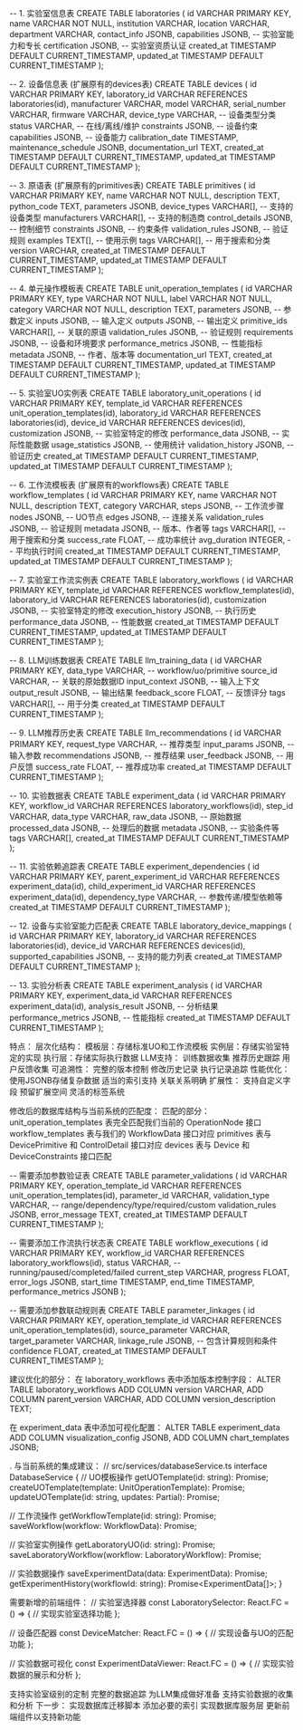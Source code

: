 -- 1. 实验室信息表
CREATE TABLE laboratories (
  id VARCHAR PRIMARY KEY,
  name VARCHAR NOT NULL,
  institution VARCHAR,
  location VARCHAR,
  department VARCHAR,
  contact_info JSONB,
  capabilities JSONB,  -- 实验室能力和专长
  certification JSONB, -- 实验室资质认证
  created_at TIMESTAMP DEFAULT CURRENT_TIMESTAMP,
  updated_at TIMESTAMP DEFAULT CURRENT_TIMESTAMP
);

-- 2. 设备信息表 (扩展原有的devices表)
CREATE TABLE devices (
  id VARCHAR PRIMARY KEY,
  laboratory_id VARCHAR REFERENCES laboratories(id),
  manufacturer VARCHAR,
  model VARCHAR,
  serial_number VARCHAR,
  firmware VARCHAR,
  device_type VARCHAR,  -- 设备类型分类
  status VARCHAR,      -- 在线/离线/维护
  constraints JSONB,   -- 设备约束
  capabilities JSONB,  -- 设备能力
  calibration_date TIMESTAMP,
  maintenance_schedule JSONB,
  documentation_url TEXT,
  created_at TIMESTAMP DEFAULT CURRENT_TIMESTAMP,
  updated_at TIMESTAMP DEFAULT CURRENT_TIMESTAMP
);

-- 3. 原语表 (扩展原有的primitives表)
CREATE TABLE primitives (
  id VARCHAR PRIMARY KEY,
  name VARCHAR NOT NULL,
  description TEXT,
  python_code TEXT,
  parameters JSONB,
  device_types VARCHAR[],  -- 支持的设备类型
  manufacturers VARCHAR[], -- 支持的制造商
  control_details JSONB,   -- 控制细节
  constraints JSONB,       -- 约束条件
  validation_rules JSONB,  -- 验证规则
  examples TEXT[],         -- 使用示例
  tags VARCHAR[],          -- 用于搜索和分类
  version VARCHAR,
  created_at TIMESTAMP DEFAULT CURRENT_TIMESTAMP,
  updated_at TIMESTAMP DEFAULT CURRENT_TIMESTAMP
);

-- 4. 单元操作模板表
CREATE TABLE unit_operation_templates (
  id VARCHAR PRIMARY KEY,
  type VARCHAR NOT NULL,
  label VARCHAR NOT NULL,
  category VARCHAR NOT NULL,
  description TEXT,
  parameters JSONB,        -- 参数定义
  inputs JSONB,           -- 输入定义
  outputs JSONB,          -- 输出定义
  primitive_ids VARCHAR[], -- 关联的原语
  validation_rules JSONB,  -- 验证规则
  requirements JSONB,      -- 设备和环境要求
  performance_metrics JSONB, -- 性能指标
  metadata JSONB,          -- 作者、版本等
  documentation_url TEXT,
  created_at TIMESTAMP DEFAULT CURRENT_TIMESTAMP,
  updated_at TIMESTAMP DEFAULT CURRENT_TIMESTAMP
);

-- 5. 实验室UO实例表
CREATE TABLE laboratory_unit_operations (
  id VARCHAR PRIMARY KEY,
  template_id VARCHAR REFERENCES unit_operation_templates(id),
  laboratory_id VARCHAR REFERENCES laboratories(id),
  device_id VARCHAR REFERENCES devices(id),
  customization JSONB,    -- 实验室特定的修改
  performance_data JSONB, -- 实际性能数据
  usage_statistics JSONB, -- 使用统计
  validation_history JSONB, -- 验证历史
  created_at TIMESTAMP DEFAULT CURRENT_TIMESTAMP,
  updated_at TIMESTAMP DEFAULT CURRENT_TIMESTAMP
);

-- 6. 工作流模板表 (扩展原有的workflows表)
CREATE TABLE workflow_templates (
  id VARCHAR PRIMARY KEY,
  name VARCHAR NOT NULL,
  description TEXT,
  category VARCHAR,
  steps JSONB,           -- 工作流步骤
  nodes JSONB,           -- UO节点
  edges JSONB,           -- 连接关系
  validation_rules JSONB, -- 验证规则
  metadata JSONB,        -- 版本、作者等
  tags VARCHAR[],        -- 用于搜索和分类
  success_rate FLOAT,    -- 成功率统计
  avg_duration INTEGER,  -- 平均执行时间
  created_at TIMESTAMP DEFAULT CURRENT_TIMESTAMP,
  updated_at TIMESTAMP DEFAULT CURRENT_TIMESTAMP
);

-- 7. 实验室工作流实例表
CREATE TABLE laboratory_workflows (
  id VARCHAR PRIMARY KEY,
  template_id VARCHAR REFERENCES workflow_templates(id),
  laboratory_id VARCHAR REFERENCES laboratories(id),
  customization JSONB,    -- 实验室特定的修改
  execution_history JSONB, -- 执行历史
  performance_data JSONB,  -- 性能数据
  created_at TIMESTAMP DEFAULT CURRENT_TIMESTAMP,
  updated_at TIMESTAMP DEFAULT CURRENT_TIMESTAMP
);

-- 8. LLM训练数据表
CREATE TABLE llm_training_data (
  id VARCHAR PRIMARY KEY,
  data_type VARCHAR,     -- workflow/uo/primitive
  source_id VARCHAR,     -- 关联的原始数据ID
  input_context JSONB,   -- 输入上下文
  output_result JSONB,   -- 输出结果
  feedback_score FLOAT,  -- 反馈评分
  tags VARCHAR[],        -- 用于分类
  created_at TIMESTAMP DEFAULT CURRENT_TIMESTAMP
);

-- 9. LLM推荐历史表
CREATE TABLE llm_recommendations (
  id VARCHAR PRIMARY KEY,
  request_type VARCHAR,   -- 推荐类型
  input_params JSONB,    -- 输入参数
  recommendations JSONB,  -- 推荐结果
  user_feedback JSONB,    -- 用户反馈
  success_rate FLOAT,    -- 推荐成功率
  created_at TIMESTAMP DEFAULT CURRENT_TIMESTAMP
);

-- 10. 实验数据表
CREATE TABLE experiment_data (
  id VARCHAR PRIMARY KEY,
  workflow_id VARCHAR REFERENCES laboratory_workflows(id),
  step_id VARCHAR,
  data_type VARCHAR,
  raw_data JSONB,        -- 原始数据
  processed_data JSONB,   -- 处理后的数据
  metadata JSONB,         -- 实验条件等
  tags VARCHAR[],
  created_at TIMESTAMP DEFAULT CURRENT_TIMESTAMP
);

-- 11. 实验依赖追踪表
CREATE TABLE experiment_dependencies (
  id VARCHAR PRIMARY KEY,
  parent_experiment_id VARCHAR REFERENCES experiment_data(id),
  child_experiment_id VARCHAR REFERENCES experiment_data(id),
  dependency_type VARCHAR, -- 参数传递/模型依赖等
  created_at TIMESTAMP DEFAULT CURRENT_TIMESTAMP
);

-- 12. 设备与实验室能力匹配表
CREATE TABLE laboratory_device_mappings (
  id VARCHAR PRIMARY KEY,
  laboratory_id VARCHAR REFERENCES laboratories(id),
  device_id VARCHAR REFERENCES devices(id),
  supported_capabilities JSONB, -- 支持的能力列表
  created_at TIMESTAMP DEFAULT CURRENT_TIMESTAMP
);

-- 13. 实验分析表
CREATE TABLE experiment_analysis (
  id VARCHAR PRIMARY KEY,
  experiment_data_id VARCHAR REFERENCES experiment_data(id),
  analysis_result JSONB, -- 分析结果
  performance_metrics JSONB, -- 性能指标
  created_at TIMESTAMP DEFAULT CURRENT_TIMESTAMP
);


特点：
层次化结构：
模板层：存储标准UO和工作流模板
实例层：存储实验室特定的实现
执行层：存储实际执行数据
LLM支持：
训练数据收集
推荐历史跟踪
用户反馈收集
可追溯性：
完整的版本控制
修改历史记录
执行记录追踪
性能优化：
使用JSONB存储复杂数据
适当的索引支持
关联关系明确
扩展性：
支持自定义字段
预留扩展空间
灵活的标签系统

修改后的数据库结构与当前系统的匹配度：
匹配的部分：
unit_operation_templates 表完全匹配我们当前的 OperationNode 接口
workflow_templates 表与我们的 WorkflowData 接口对应
primitives 表与 DevicePrimitive 和 ControlDetail 接口对应
devices 表与 Device 和 DeviceConstraints 接口匹配

-- 需要添加参数验证表
CREATE TABLE parameter_validations (
  id VARCHAR PRIMARY KEY,
  operation_template_id VARCHAR REFERENCES unit_operation_templates(id),
  parameter_id VARCHAR,
  validation_type VARCHAR,  -- range/dependency/type/required/custom
  validation_rules JSONB,
  error_message TEXT,
  created_at TIMESTAMP DEFAULT CURRENT_TIMESTAMP
);

-- 需要添加工作流执行状态表
CREATE TABLE workflow_executions (
  id VARCHAR PRIMARY KEY,
  workflow_id VARCHAR REFERENCES laboratory_workflows(id),
  status VARCHAR,  -- running/paused/completed/failed
  current_step VARCHAR,
  progress FLOAT,
  error_logs JSONB,
  start_time TIMESTAMP,
  end_time TIMESTAMP,
  performance_metrics JSONB
);

-- 需要添加参数联动规则表
CREATE TABLE parameter_linkages (
  id VARCHAR PRIMARY KEY,
  operation_template_id VARCHAR REFERENCES unit_operation_templates(id),
  source_parameter VARCHAR,
  target_parameter VARCHAR,
  linkage_rule JSONB,  -- 包含计算规则和条件
  confidence FLOAT,
  created_at TIMESTAMP DEFAULT CURRENT_TIMESTAMP
);

建议优化的部分：
在 laboratory_workflows 表中添加版本控制字段：
ALTER TABLE laboratory_workflows 
ADD COLUMN version VARCHAR,
ADD COLUMN parent_version VARCHAR,
ADD COLUMN version_description TEXT;

在 experiment_data 表中添加可视化配置：
ALTER TABLE experiment_data
ADD COLUMN visualization_config JSONB,
ADD COLUMN chart_templates JSONB;

. 与当前系统的集成建议：
// src/services/databaseService.ts
interface DatabaseService {
  // UO模板操作
  getUOTemplate(id: string): Promise<UnitOperationTemplate>;
  createUOTemplate(template: UnitOperationTemplate): Promise<string>;
  updateUOTemplate(id: string, updates: Partial<UnitOperationTemplate>): Promise<void>;

  // 工作流操作
  getWorkflowTemplate(id: string): Promise<WorkflowTemplate>;
  saveWorkflow(workflow: WorkflowData): Promise<string>;
  
  // 实验室实例操作
  getLaboratoryUO(id: string): Promise<LaboratoryUnitOperation>;
  saveLaboratoryWorkflow(workflow: LaboratoryWorkflow): Promise<string>;
  
  // 实验数据操作
  saveExperimentData(data: ExperimentData): Promise<string>;
  getExperimentHistory(workflowId: string): Promise<ExperimentData[]>;
}

需要新增的前端组件：
// 实验室选择器
const LaboratorySelector: React.FC = () => {
  // 实现实验室选择功能
};

// 设备匹配器
const DeviceMatcher: React.FC = () => {
  // 实现设备与UO的匹配功能
};

// 实验数据可视化
const ExperimentDataViewer: React.FC = () => {
  // 实现实验数据的展示和分析
};

支持实验室级别的定制
完整的数据追踪
为LLM集成做好准备
支持实验数据的收集和分析
下一步：
实现数据库迁移脚本
添加必要的索引
实现数据库服务层
更新前端组件以支持新功能